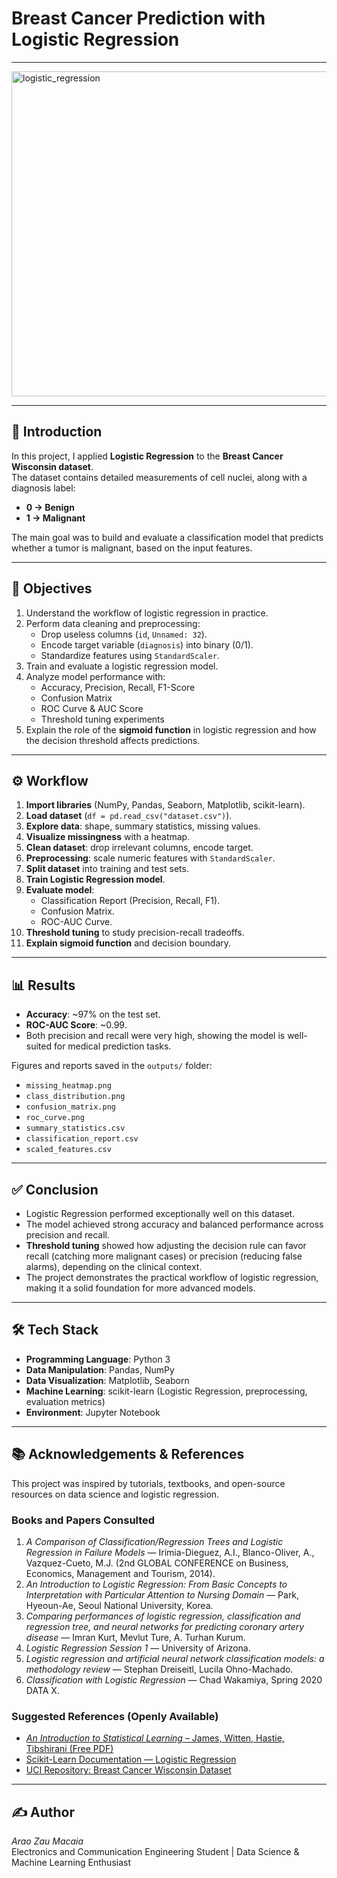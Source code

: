 # Breast Cancer Prediction with Logistic Regression
---

<img width="1280" height="520" alt="logistic_regression" src="https://github.com/user-attachments/assets/bba546bb-a3d4-4308-879d-89119ec2c461" /> 

---
## 📌 Introduction
In this project, I applied **Logistic Regression** to the **Breast Cancer Wisconsin dataset**.  
The dataset contains detailed measurements of cell nuclei, along with a diagnosis label:  
- **0 → Benign**  
- **1 → Malignant**

The main goal was to build and evaluate a classification model that predicts whether a tumor is malignant, based on the input features.

---

## 🎯 Objectives
1. Understand the workflow of logistic regression in practice.  
2. Perform data cleaning and preprocessing:
   - Drop useless columns (`id`, `Unnamed: 32`).  
   - Encode target variable (`diagnosis`) into binary (0/1).  
   - Standardize features using `StandardScaler`.  
3. Train and evaluate a logistic regression model.  
4. Analyze model performance with:
   - Accuracy, Precision, Recall, F1-Score  
   - Confusion Matrix  
   - ROC Curve & AUC Score  
   - Threshold tuning experiments  
5. Explain the role of the **sigmoid function** in logistic regression and how the decision threshold affects predictions.  

---

## ⚙️ Workflow
1. **Import libraries** (NumPy, Pandas, Seaborn, Matplotlib, scikit-learn).  
2. **Load dataset** (`df = pd.read_csv("dataset.csv")`).  
3. **Explore data**: shape, summary statistics, missing values.  
4. **Visualize missingness** with a heatmap.  
5. **Clean dataset**: drop irrelevant columns, encode target.  
6. **Preprocessing**: scale numeric features with `StandardScaler`.  
7. **Split dataset** into training and test sets.  
8. **Train Logistic Regression model**.  
9. **Evaluate model**:
   - Classification Report (Precision, Recall, F1).  
   - Confusion Matrix.  
   - ROC-AUC Curve.  
10. **Threshold tuning** to study precision-recall tradeoffs.  
11. **Explain sigmoid function** and decision boundary.  

---

## 📊 Results
- **Accuracy**: ~97% on the test set.  
- **ROC-AUC Score**: ~0.99.  
- Both precision and recall were very high, showing the model is well-suited for medical prediction tasks.  

Figures and reports saved in the `outputs/` folder:  
- `missing_heatmap.png`  
- `class_distribution.png`  
- `confusion_matrix.png`  
- `roc_curve.png`  
- `summary_statistics.csv`  
- `classification_report.csv`  
- `scaled_features.csv`  

---

## ✅ Conclusion
- Logistic Regression performed exceptionally well on this dataset.  
- The model achieved strong accuracy and balanced performance across precision and recall.  
- **Threshold tuning** showed how adjusting the decision rule can favor recall (catching more malignant cases) or precision (reducing false alarms), depending on the clinical context.  
- The project demonstrates the practical workflow of logistic regression, making it a solid foundation for more advanced models.  

---

## 🛠️ Tech Stack
- **Programming Language**: Python 3  
- **Data Manipulation**: Pandas, NumPy  
- **Data Visualization**: Matplotlib, Seaborn  
- **Machine Learning**: scikit-learn (Logistic Regression, preprocessing, evaluation metrics)  
- **Environment**: Jupyter Notebook  

---

## 📚 Acknowledgements & References
This project was inspired by tutorials, textbooks, and open-source resources on data science and logistic regression.  

### Books and Papers Consulted
1. *A Comparison of Classification/Regression Trees and Logistic Regression in Failure Models* — Irimia-Dieguez, A.I., Blanco-Oliver, A., Vazquez-Cueto, M.J. (2nd GLOBAL CONFERENCE on Business, Economics, Management and Tourism, 2014).  
2. *An Introduction to Logistic Regression: From Basic Concepts to Interpretation with Particular Attention to Nursing Domain* — Park, Hyeoun-Ae, Seoul National University, Korea.  
3. *Comparing performances of logistic regression, classification and regression tree, and neural networks for predicting coronary artery disease* — Imran Kurt, Mevlut Ture, A. Turhan Kurum.  
4. *Logistic Regression Session 1* — University of Arizona.  
5. *Logistic regression and artificial neural network classification models: a methodology review* — Stephan Dreiseitl, Lucila Ohno-Machado.  
6. *Classification with Logistic Regression* — Chad Wakamiya, Spring 2020 DATA X.  

### Suggested References (Openly Available)
- [*An Introduction to Statistical Learning* – James, Witten, Hastie, Tibshirani (Free PDF)](https://www.statlearning.com/)  
- [Scikit-Learn Documentation — Logistic Regression](https://scikit-learn.org/stable/modules/linear_model.html#logistic-regression)  
- [UCI Repository: Breast Cancer Wisconsin Dataset](https://archive.ics.uci.edu/ml/datasets/breast+cancer+wisconsin+(diagnostic))  

---

## ✍️ Author
*Arao Zau Macaia*  
Electronics and Communication Engineering Student | Data Science & Machine Learning Enthusiast  
